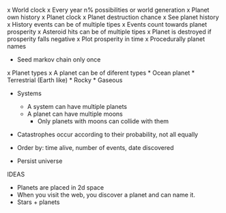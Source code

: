 x World clock
x Every year n% possibilities or world generation
x Planet own history
  x Planet clock
  x Planet destruction chance
  x See planet history
x History events can be of multiple tipes
x Events count towards planet prosperity
  x Asteroid hits can be of multiple tipes
x Planet is destroyed if prosperity falls negative
x Plot prosperity in time
x Procedurally planet names
  - Seed markov chain only once

x Planet types
  x A planet can be of diferent types
    * Ocean planet
    * Terrestrial (Earth like)
    * Rocky
    * Gaseous

- Systems
  - A system can have multiple planets
  - A planet can have multiple moons
    - Only planets with moons can collide with them

- Catastrophes occur according to their probability, not all equally

- Order by: time alive, number of events, date discovered
- Persist universe

IDEAS
- Planets are placed in 2d space
- When you visit the web, you discover a planet and can name it.
- Stars + planets
